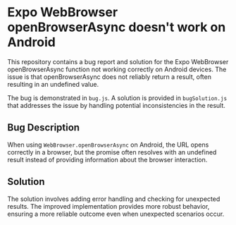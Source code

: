 # Expo WebBrowser openBrowserAsync doesn't work on Android

This repository contains a bug report and solution for the Expo WebBrowser openBrowserAsync function not working correctly on Android devices.  The issue is that openBrowserAsync does not reliably return a result, often resulting in an undefined value.

The bug is demonstrated in `bug.js`.  A solution is provided in `bugSolution.js` that addresses the issue by handling potential inconsistencies in the result.

## Bug Description

When using `WebBrowser.openBrowserAsync` on Android, the URL opens correctly in a browser, but the promise often resolves with an undefined result instead of providing information about the browser interaction.

## Solution

The solution involves adding error handling and checking for unexpected results.  The improved implementation provides more robust behavior, ensuring a more reliable outcome even when unexpected scenarios occur.